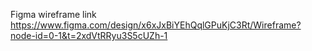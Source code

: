 Figma wireframe link
https://www.figma.com/design/x6xJxBiYEhQqlGPuKjC3Rt/Wireframe?node-id=0-1&t=2xdVtRRyu3S5cUZh-1
